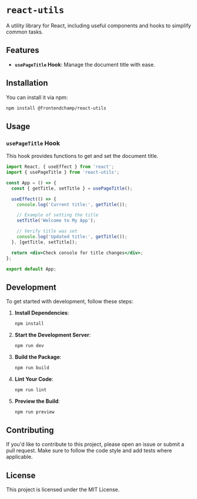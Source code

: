 # `react-utils`

A utility library for React, including useful components and hooks to simplify common tasks.

## Features

- **`usePageTitle` Hook**: Manage the document title with ease.

## Installation

You can install it via npm:

```sh
npm install @frontendchamp/react-utils
```

## Usage

### `usePageTitle` Hook

This hook provides functions to get and set the document title.

```jsx
import React, { useEffect } from 'react';
import { usePageTitle } from 'react-utils';

const App = () => {
  const { getTitle, setTitle } = usePageTitle();

  useEffect(() => {
    console.log('Current title:', getTitle());

    // Example of setting the title
    setTitle('Welcome to My App');

    // Verify title was set
    console.log('Updated title:', getTitle());
  }, [getTitle, setTitle]);

  return <div>Check console for title changes</div>;
};

export default App;
```

## Development

To get started with development, follow these steps:

1. **Install Dependencies**:

   ```sh
   npm install
   ```

2. **Start the Development Server**:

   ```sh
   npm run dev
   ```

3. **Build the Package**:

   ```sh
   npm run build
   ```

4. **Lint Your Code**:

   ```sh
   npm run lint
   ```

5. **Preview the Build**:

   ```sh
   npm run preview
   ```

## Contributing

If you'd like to contribute to this project, please open an issue or submit a pull request. Make sure to follow the code style and add tests where applicable.

## License

This project is licensed under the MIT License.

